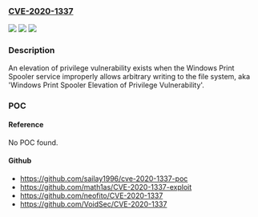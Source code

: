 ### [CVE-2020-1337](https://cve.mitre.org/cgi-bin/cvename.cgi?name=CVE-2020-1337)
![](https://img.shields.io/static/v1?label=Product&message=Windows%20Server%202012%20R2%20(Server%20Core%20installation)&color=blue)
![](https://img.shields.io/static/v1?label=Version&message=n%2Fa&color=blue)
![](https://img.shields.io/static/v1?label=Vulnerability&message=Elevation%20of%20Privilege&color=brighgreen)

### Description

An elevation of privilege vulnerability exists when the Windows Print Spooler service improperly allows arbitrary writing to the file system, aka 'Windows Print Spooler Elevation of Privilege Vulnerability'.

### POC

#### Reference
No POC found.

#### Github
- https://github.com/sailay1996/cve-2020-1337-poc
- https://github.com/math1as/CVE-2020-1337-exploit
- https://github.com/neofito/CVE-2020-1337
- https://github.com/VoidSec/CVE-2020-1337

